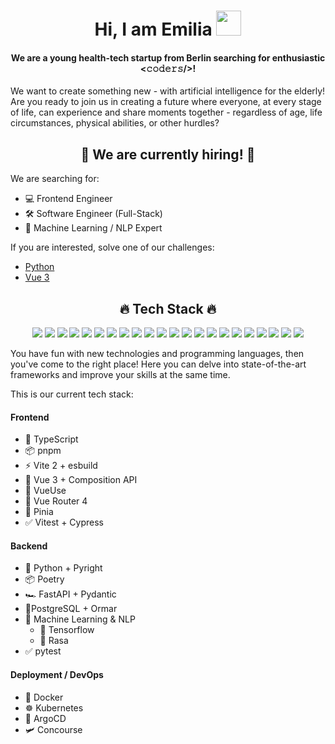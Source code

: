 <h1 align="center"> Hi, I am Emilia <img src="https://media.giphy.com/media/hvRJCLFzcasrR4ia7z/giphy.gif" height="40px"></h1>

<h4 align="center">
We are a young health-tech startup from Berlin searching for enthusiastic <𝚌𝚘𝚍𝚎𝚛𝚜/>!
</h4>

We want to create something new - with artificial intelligence for the elderly! Are you ready to join us in creating a future where everyone, at every stage of life, can experience and share moments together - regardless of age, life circumstances, physical abilities, or other hurdles?

<h2 align="center">💼 We are currently hiring! 💼</h2>

We are searching for:

* 💻 Frontend Engineer
* 🛠 Software Engineer (Full-Stack)
* 🤖 Machine Learning / NLP Expert

If you are interested, solve one of our challenges:

* [Python](https://github.com/mit-emilia/python-challenge)
* [Vue 3](https://github.com/mit-emilia/vue-challenge)

<h2 align="center">🔥 Tech Stack 🔥</h2>

<div align="center">

[![](https://api.iconify.design/logos:linux-tux.svg)](https://kernel.org/)
[![](https://api.iconify.design/logos:git-icon.svg)](https://git-scm.com/)
[![](https://api.iconify.design/logos:gitlab.svg)](https://gitlab.com/)
[![](https://api.iconify.design/logos:visual-studio-code.svg)](https://code.visualstudio.com/)
[![](https://api.iconify.design/logos:typescript-icon.svg)](https://www.typescriptlang.org/)
[![](https://api.iconify.design/logos:vue.svg)](https://vuejs.org/)
[![](https://api.iconify.design/logos:vitejs.svg)](https://vitejs.dev/)
[![](https://api.iconify.design/logos:jamstack-icon.svg)](https://jamstack.org/)
[![](https://api.iconify.design/logos:cypress.svg)](https://www.cypress.io/)
[![](https://api.iconify.design/logos:python.svg)](https://www.python.org/)
[![](https://api.iconify.design/logos:pytorch.svg)](https://pytorch.org/)
[![](https://api.iconify.design/logos:rust.svg)](https://www.rust-lang.org/)
[![](https://api.iconify.design/logos:webassembly.svg)](https://webassembly.org/)
[![](https://api.iconify.design/logos:docker-icon.svg)](https://www.docker.com/)
[![](https://api.iconify.design/logos:kubernetes.svg)](https://kubernetes.io/)
[![](https://api.iconify.design/logos:ansible.svg)](https://www.ansible.com/)
[![](https://api.iconify.design/logos:terraform-icon.svg)](https://www.terraform.io/)
[![](https://api.iconify.design/logos:concourse.svg)](https://concourse-ci.org/)
[![](https://api.iconify.design/logos:postgresql.svg)](https://www.postgresql.org/)
[![](https://api.iconify.design/logos:grafana.svg)](https://grafana.com/)
[![](https://api.iconify.design/logos:figma.svg)](https://www.figma.com/)
[![](https://api.iconify.design/logos:tailwindcss-icon.svg)](https://tailwindcss.com/)

</div>

You have fun with new technologies and programming languages, then you've come to the right place! Here you can delve into state-of-the-art frameworks and improve your skills at the same time. 

This is our current tech stack:

#### Frontend

* 🦾 TypeScript
* 📦 pnpm
* ⚡ Vite 2 + esbuild
* 🖖 Vue 3 + Composition API
* 🧩 VueUse 
* 🧭 Vue Router 4
* 🍍 Pinia
* ✅ Vitest + Cypress

#### Backend
* 🐍 Python + Pyright
* 📦 Poetry 
* 🏎️ FastAPI + Pydantic
* 🐘PostgreSQL + Ormar
* 🤖 Machine Learning & NLP
    * 🔢 Tensorflow
    * 💬 Rasa
* ✅ pytest

#### Deployment / DevOps

* 🐳 Docker
* ☸️ Kubernetes
* 🐙 ArgoCD
* 🛩️ Concourse
